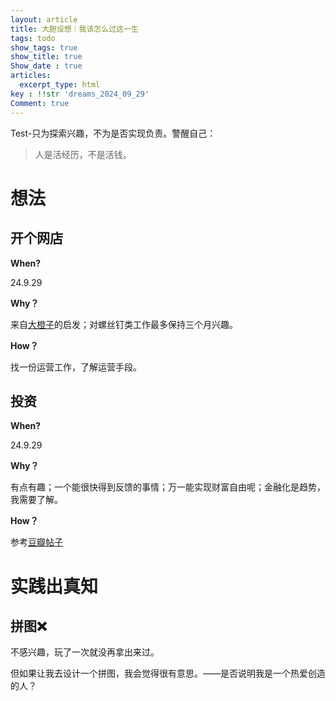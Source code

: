 ```yaml
---
layout: article
title: 大胆设想｜我该怎么过这一生
tags: todo
show_tags: true
show_title: true
Show_date : true
articles:
  excerpt_type: html
key : !!str 'dreams_2024_09_29'
Comment: true
---
```


Test-只为探索兴趣，不为是否实现负责。警醒自己：

> 人是活经历，不是活钱。

<!--more-->

# 想法

## 开个网店

**When?**

24.9.29

**Why？**

来自[大橙子](https://www.xiaoyuzhoufm.com/episode/65d8198035dd8780ed1d7d54?s=eyJ1IjogIjYyYmM2N2I1ZWRjZTY3MTA0YTkxM2IzOSJ9)的启发；对螺丝钉类工作最多保持三个月兴趣。

**How？**

找一份运营工作，了解运营手段。

## 投资

**When?**

24.9.29

**Why？**

有点有趣；一个能很快得到反馈的事情；万一能实现财富自由呢；金融化是趋势，我需要了解。

**How？**

参考[豆瓣帖子](https://www.douban.com/group/topic/302249089/?_i=7621834wVtJoFW)

# 实践出真知

## 拼图❌

不感兴趣，玩了一次就没再拿出来过。

但如果让我去设计一个拼图，我会觉得很有意思。——是否说明我是一个热爱创造的人？